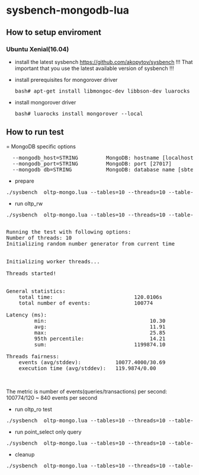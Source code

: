 # sysbench-mongodb-lua


 <h2>How to setup enviroment</h2>
 
  <h3>Ubuntu Xenial(16.04)</h3>
 
 * install the latest sysbench
   https://github.com/akopytov/sysbench
   !!! That important that you use the latest available version of sysbench !!!
    
 * install prerequisites for mongorover driver
   <pre>bash# apt-get install libmongoc-dev libbson-dev luarocks</pre>
  
 * install mongorover driver
   <pre>bash# luarocks install mongorover --local</pre>
  
 <h2>How to run test</h2>
 
 = MongoDB specific options
 <pre>
  --mongodb_host=STRING         MongoDB: hostname [localhost]
  --mongodb_port=STRING         MongoDB: port [27017]
  --mongodb_db=STRING           MongoDB: database name [sbtest_test]
</pre>
* prepare
 
<pre>./sysbench  oltp-mongo.lua --tables=10 --threads=10 --table-size=100 --mongodb-db=sbtest --mongodb-host=localhost --mongodb-port=27017  --rand-type=pareto prepare</pre>
 
* run oltp_rw
<pre>./sysbench  oltp-mongo.lua --tables=10 --threads=10 --table-size=100 --mongodb-db=sbtest --mongodb-host=localhost --mongodb-port=27017 --time=120 --report-interval=1 --rand-type=pareto run</pre>
<pre>

Running the test with following options:
Number of threads: 10
Initializing random number generator from current time


Initializing worker threads...

Threads started!


General statistics:
    total time:                          120.0106s
    total number of events:              100774

Latency (ms):
         min:                                 10.30
         avg:                                 11.91
         max:                                 25.85
         95th percentile:                     14.21
         sum:                            1199874.10

Threads fairness:
    events (avg/stddev):           10077.4000/30.69
    execution time (avg/stddev):   119.9874/0.00

 </pre>

The metric is number of events(queries/transactions) per second: 100774/120 ~ 840 events per second

* run oltp_ro test
<pre>./sysbench  oltp-mongo.lua --tables=10 --threads=10 --table-size=100 --mongodb-db=sbtest --mongodb-host=localhost --mongodb-port=27017 --time=120 --read_only=on --report-interval=1 --rand-type=pareto run</pre>

* run point_select only query
<pre>./sysbench  oltp-mongo.lua --tables=10 --threads=10 --table-size=100 --mongodb-db=sbtest --mongodb-host=localhost --mongodb-port=27017 --time=120  --point_selects=1 --simple_ranges=0 --sum_ranges=0 --order_ranges=0 --distinct_ranges=0 --index_updates=0 --non_index_updates=0  --delete_inserts=0  --report-interval=1 --rand-type=pareto run
</pre>
 
* cleanup
 <pre>./sysbench  oltp-mongo.lua --tables=10 --threads=10 --table-size=100 --mongodb-db=sbtest --mongodb-host=localhost --mongodb-port=27017 cleanup</pre>
 
 
